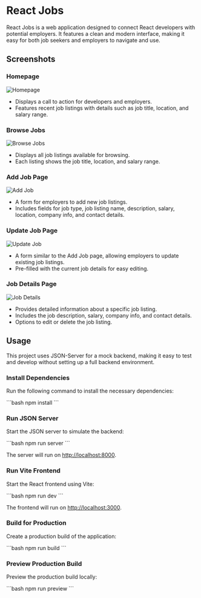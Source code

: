 # React Jobs

React Jobs is a web application designed to connect React developers with potential employers. It features a clean and modern interface, making it easy for both job seekers and employers to navigate and use.

## Screenshots

### Homepage

![Homepage](path_to_image/Homepage.png)

- Displays a call to action for developers and employers.
- Features recent job listings with details such as job title, location, and salary range.

### Browse Jobs

![Browse Jobs](path_to_image/AllJobsPage.png)

- Displays all job listings available for browsing.
- Each listing shows the job title, location, and salary range.

### Add Job Page

![Add Job](path_to_image/AddJobPage.png)

- A form for employers to add new job listings.
- Includes fields for job type, job listing name, description, salary, location, company info, and contact details.

### Update Job Page

![Update Job](path_to_image/EditJobPage.png)

- A form similar to the Add Job page, allowing employers to update existing job listings.
- Pre-filled with the current job details for easy editing.

### Job Details Page

![Job Details](path_to_image/JobPage.png)

- Provides detailed information about a specific job listing.
- Includes the job description, salary, company info, and contact details.
- Options to edit or delete the job listing.

## Usage

This project uses JSON-Server for a mock backend, making it easy to test and develop without setting up a full backend environment.

### Install Dependencies

Run the following command to install the necessary dependencies:

\`\`\`bash
npm install
\`\`\`

### Run JSON Server

Start the JSON server to simulate the backend:

\`\`\`bash
npm run server
\`\`\`

The server will run on [http://localhost:8000](http://localhost:8000).

### Run Vite Frontend

Start the React frontend using Vite:

\`\`\`bash
npm run dev
\`\`\`

The frontend will run on [http://localhost:3000](http://localhost:3000).

### Build for Production

Create a production build of the application:

\`\`\`bash
npm run build
\`\`\`

### Preview Production Build

Preview the production build locally:

\`\`\`bash
npm run preview
\`\`\`
